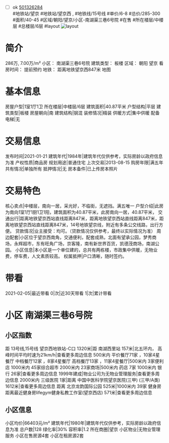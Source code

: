 - [ ] ok [501326284](https://bj.5i5j.com/ershoufang/501326284.html)  
 #地铁站/望京 #地铁站/望京西 ,  #地铁线/15号线
#单价/6-8 #总价/285-300 #面积/40-45   #区域/朝阳/望京/小区-南湖渠三巷6号院 #在售 #所在楼层/中楼层 #总楼层/6层 #layout 
![layout](http://image2a.5i5j.com/bdir/layout/eee534c91339404d9e911c4a472426d3.jpg_P5.jpg) 
# 简介 
 286万,  7.00万/m² 
小区： 南湖渠三巷6号院
建筑类型： 板楼
区域： 朝阳 望京
看房时间： 提前预约
地铁： 距离地铁望京西847米 地图
# 基本信息 
 房屋户型|1室1厅1卫
所在楼层|中楼层/6层
建筑面积|40.87平米
户型结构|平层
建筑类型|板楼
房屋朝向|南
建筑结构|钢混
装修情况|精装
供暖方式|集中供暖
配备电梯|无
# 交易信息 
 发布时间|2021-01-21
建筑年代|1984年|建筑年代仅供参考，实际房龄以政府信息为准
产权性质|商品房
规划用途|普通住宅
上次交易|2013-08-15
购房年限|满五年
共有情况|单独所有
抵押情况|无
房本备件|已上传房本照片
# 交易特色 
 核心卖点|中楼层，南向一居，采光好，不临街，无遮挡。满五唯一
户型介绍|此房为南向1室1厅1厨1卫1阳，建筑面积为40.87平米，此房南向一居，40.87平米，
交通出行|距离地铁望京西站直线距离847米，距离地铁望京西站直线距离847米，距离地铁望京西站直线距离847米，14号地铁望京线，附近有多条公交线路，出行方便。
贷款情况|业主接受：均可。（贷款情况仅供参考，最终以实际情况为准）
周边配套|小区位于望京西南角，交通便利，配套成熟，北面有望承公园，梦秀商场，永辉超市，东有旺角广场，京客隆，南有新世界百货，凯德茂商场，南湖公园。
小区信息|本小区是一个单位建的，总共有两栋楼，市政集中供暖，无物业费，停车费，人文素质较高。
权属抵押|户口清晰，随时签约。
# 带看 
 2021-02-05|最近带看	 0|次|近30天带看	 1|次|累计带看
# 小区 南湖渠三巷6号院
## 小区指数 
 距 13号线,15号线 望京西地铁站-C口 1320米|距 南湖西里站 157米|北五环内， 高峰时间平均时速为21km/h|查看更多周边信息
500米内 平价餐厅71家 ，10家4星餐厅
中档餐厅12家 ，8家4星餐厅
高档餐厅13家 ，11家4星餐厅|500米内 3家便利店
1000米内 45家综合超市
2000米内 23家商场|500米内 药店 7家
1000米内 银行 26家|查看更多周边信息
1999年建成|物业公司为无物业管理服务|查看更多周边信息
2000米内 三级医院 1家|距离 中国中医科学院望京医院(三甲) (三甲/A类) 1612米|查看更多周边信息
距离 北京龙韵国际公园 525米|1000米内 39家 健身房
距离最近健身房lifegym健身私教工作室(望京西店) 571米|查看更多周边信息
## 小区信息 
 小区均价|66403元/m²
建筑年代|1980年|建筑年代仅供参考，实际房龄以政府信息为准
总户数|128
绿化率|30%
容积率|1.2
所在商圈|望京
小区物业|无物业管理服务
小区在售房源4套
小区在租房源2套
